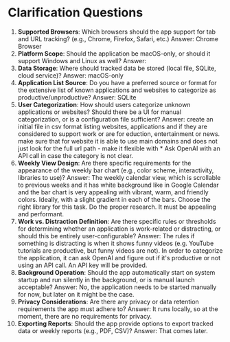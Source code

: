 # Clarification Questions

1. **Supported Browsers**: Which browsers should the app support for tab and URL tracking? (e.g., Chrome, Firefox, Safari, etc.)
Answer: Chrome Browser
2. **Platform Scope**: Should the application be macOS-only, or should it support Windows and Linux as well? Answer: 
3. **Data Storage**: Where should tracked data be stored (local file, SQLite, cloud service)? Answer: macOS-only
4. **Application List Source**: Do you have a preferred source or format for the extensive list of known applications and websites to categorize as productive/unproductive? Answer: SQLite
5. **User Categorization**: How should users categorize unknown applications or websites? Should there be a UI for manual categorization, or is a configuration file sufficient? Answer: create an initial file in csv format listing websites, applications and if they are considered to support work or are for eduction, entertainment or news. make sure that for website it is able to use main domains and does not just look for the full url path - make it flexible with *
Ask OpenAI with an API call in case the category is not clear.
6. **Weekly View Design**: Are there specific requirements for the appearance of the weekly bar chart (e.g., color scheme, interactivity, libraries to use)? Answer: The weekly calendar view, which is scrollable to previous weeks and it has white background like in Google Calendar and the bar chart is very appealing with vibrant, warm, and friendly colors. Ideally, with a slight gradient in each of the bars. Choose the right library for this task. Do the proper research. It must be appealing and performant. 
7. **Work vs. Distraction Definition**: Are there specific rules or thresholds for determining whether an application is work-related or distracting, or should this be entirely user-configurable? Answer: The rules if something is distracting is when it shows funny videos (e.g. YouTube tutorials are productive, but funny videos are not). In order to categorize the application, it can ask OpenAI and figure out if it's productive or not using an API call. An API key will be provided. 
8. **Background Operation**: Should the app automatically start on system startup and run silently in the background, or is manual launch acceptable? Answer: No, the application needs to be started manually for now, but later on it might be the case. 
9. **Privacy Considerations**: Are there any privacy or data retention requirements the app must adhere to? Answer: It runs locally, so at the moment, there are no requirements for privacy. 
10. **Exporting Reports**: Should the app provide options to export tracked data or weekly reports (e.g., PDF, CSV)? Answer: That comes later. 

